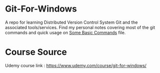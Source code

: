 # Git-For-Windows
A repo for learning Distributed Version Control System Git and the associated tools/services.
Find my personal notes covering most of the git commands and quick usage on [Some Basic Commands](Some%20Basic%20Commands.txt) file.

# Course Source
Udemy course link : https://www.udemy.com/course/git-for-windows/
